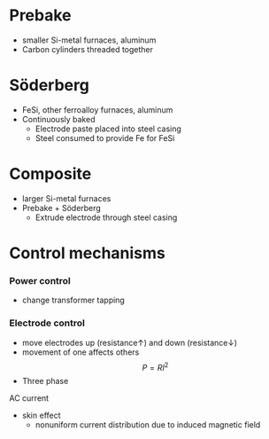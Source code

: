 # Prebake
- smaller Si-metal furnaces, aluminum
- Carbon cylinders threaded together
# S&#246;derberg
- FeSi, other ferroalloy furnaces, aluminum
- Continuously baked
	- Electrode paste placed into steel casing
	- Steel consumed to provide Fe for FeSi

# Composite
- larger Si-metal furnaces
- Prebake + S&#246;derberg
	- Extrude electrode through steel casing

# Control mechanisms
### Power control
- change transformer tapping

### Electrode control
- move electrodes up (resistance&uarr;) and down (resistance&darr;)
- movement of one affects others
$$P = RI^2$$
- Three phase

AC current
- skin effect
	- nonuniform current distribution due to induced magnetic field


